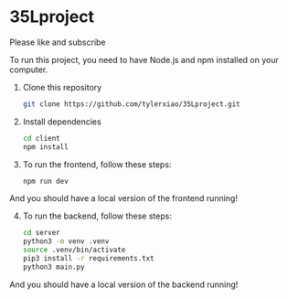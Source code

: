 # 35Lproject

Please like and subscribe


To run this project, you need to have Node.js and npm installed on your computer.

1. Clone this repository
    ```bash
    git clone https://github.com/tylerxiao/35Lproject.git
    ```
2. Install dependencies
    ```bash
    cd client
    npm install
    ```

3. To run the frontend, follow these steps:
    ```bash
    npm run dev
    ```
And you should have a local version of the frontend running!

4. To run the backend, follow these steps:
    ```bash
    cd server
    python3 -m venv .venv
    source .venv/bin/activate
    pip3 install -r requirements.txt
    python3 main.py
    ```
And you should have a local version of the backend running!
